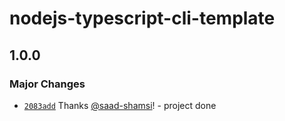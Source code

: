 # nodejs-typescript-cli-template

## 1.0.0

### Major Changes

- [`2083add`](https://github.com/saad-shamsi/cli-wordcounter-inquirer/commit/2083add77d2156b4ec44c02d43ad74bba0931797) Thanks [@saad-shamsi](https://github.com/saad-shamsi)! - project done
